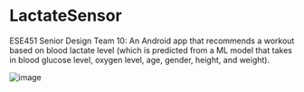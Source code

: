 # LactateSensor
ESE451 Senior Design Team 10: An Android app that recommends a workout based on blood lactate level (which is predicted from a ML model that takes in blood glucose level, oxygen level, age, gender, height, and weight).

![image](emilyyeeun/LactateSensor/blob/master/ScreenShots/1.png)

